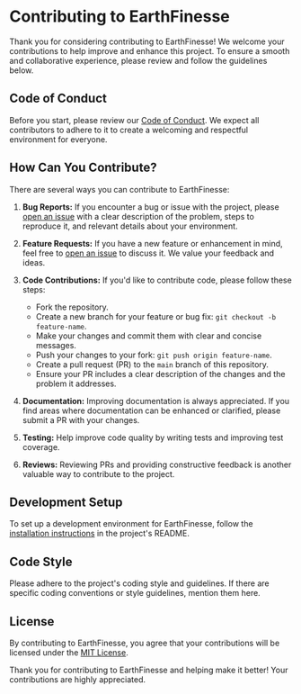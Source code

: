 # Contributing to EarthFinesse

Thank you for considering contributing to EarthFinesse! We welcome your contributions to help improve and enhance this project. To ensure a smooth and collaborative experience, please review and follow the guidelines below.

## Code of Conduct

Before you start, please review our [Code of Conduct](CODE_OF_CONDUCT.md). We expect all contributors to adhere to it to create a welcoming and respectful environment for everyone.

## How Can You Contribute?

There are several ways you can contribute to EarthFinesse:

1. **Bug Reports:** If you encounter a bug or issue with the project, please [open an issue](https://github.com/PiPlusTheta/EarthFinesse/issues) with a clear description of the problem, steps to reproduce it, and relevant details about your environment.

2. **Feature Requests:** If you have a new feature or enhancement in mind, feel free to [open an issue](https://github.com/PiPlusTheta/EarthFinesse/issues) to discuss it. We value your feedback and ideas.

3. **Code Contributions:** If you'd like to contribute code, please follow these steps:
   - Fork the repository.
   - Create a new branch for your feature or bug fix: `git checkout -b feature-name`.
   - Make your changes and commit them with clear and concise messages.
   - Push your changes to your fork: `git push origin feature-name`.
   - Create a pull request (PR) to the `main` branch of this repository.
   - Ensure your PR includes a clear description of the changes and the problem it addresses.

4. **Documentation:** Improving documentation is always appreciated. If you find areas where documentation can be enhanced or clarified, please submit a PR with your changes.

5. **Testing:** Help improve code quality by writing tests and improving test coverage.

6. **Reviews:** Reviewing PRs and providing constructive feedback is another valuable way to contribute to the project.

## Development Setup

To set up a development environment for EarthFinesse, follow the [installation instructions](#installation) in the project's README.

## Code Style

Please adhere to the project's coding style and guidelines. If there are specific coding conventions or style guidelines, mention them here.

## License

By contributing to EarthFinesse, you agree that your contributions will be licensed under the [MIT License](LICENSE).

Thank you for contributing to EarthFinesse and helping make it better! Your contributions are highly appreciated.
